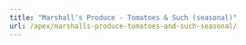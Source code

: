 ```yaml
---
title: "Marshall's Produce - Tomatoes & Such (seasonal)"
url: /apex/marshalls-produce-tomatoes-and-such-seasonal/
---
```

